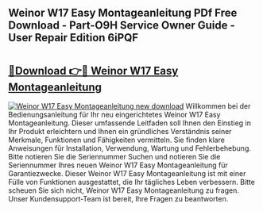 ## Weinor W17 Easy Montageanleitung PDf Free Download - Part-O9H Service Owner Guide - User Repair Edition 6iPQF

# <h2><a href="http://df76mo.blite.top/?on=Weinor+W17+Easy+Montageanleitung">🔗Download 👉🔴 Weinor W17 Easy Montageanleitung</a></h2>

[![Weinor W17 Easy Montageanleitung new download](https://i.imgur.com/lujVjoI.png)](http://df76mo.blite.top/?on=Weinor+W17+Easy+Montageanleitung)
Willkommen bei der Bedienungsanleitung für Ihr neu eingerichtetes Weinor W17 Easy Montageanleitung. Dieser umfassende Leitfaden soll Ihnen den Einstieg in Ihr Produkt erleichtern und Ihnen ein gründliches Verständnis seiner Merkmale, Funktionen und Fähigkeiten vermitteln. Sie finden klare Anweisungen für Installation, Verwendung, Wartung und Fehlerbehebung. Bitte notieren Sie die Seriennummer Suchen und notieren Sie die Seriennummer Ihres neuen Weinor W17 Easy Montageanleitung für Garantiezwecke. Dieser Weinor W17 Easy Montageanleitung ist mit einer Fülle von Funktionen ausgestattet, die Ihr tägliches Leben verbessern. Bitte scheuen Sie sich nicht, Weinor W17 Easy Montageanleitung zu fragen. Unser Kundensupport-Team ist bereit, Ihre Fragen zu beantworten.
